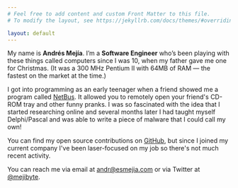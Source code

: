 ```yaml
---
# Feel free to add content and custom Front Matter to this file.
# To modify the layout, see https://jekyllrb.com/docs/themes/#overriding-theme-defaults

layout: default
---
```


My name is **Andrés Mejía**. I’m a **Software Engineer** who’s been playing with these things called computers since I was 10, when my father gave me one for Christmas. (It was a 300 MHz Pentium II with 64MB of RAM — the fastest on the market at the time.)

I got into programming as an early teenager when a friend showed me a program called [NetBus](/images/netbus.gif). It allowed you to remotely open your friend's CD-ROM tray and other funny pranks. I was so fascinated with the idea that I started researching online and several months later I had taught myself Delphi/Pascal and was able to write a piece of malware that I could call my own!

You can find my open source contributions on [GitHub](https://github.com/mejibyte), but since I joined my current company I've been laser-focused on my job so there's not much recent activity.

You can reach me via email at [andr@esmejia.com](mailto:andr@esmejia.com) or via Twitter at [@mejibyte](https://twitter.com/mejibyte).
